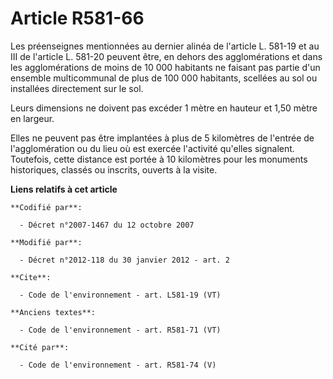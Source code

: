# Article R581-66

Les préenseignes mentionnées au dernier alinéa de l'article L.  581-19 et au III de l'article L. 581-20 peuvent être, en
dehors des  agglomérations et dans les agglomérations de moins de 10 000 habitants  ne faisant pas partie d'un ensemble
multicommunal de plus de 100 000  habitants, scellées au sol ou installées directement sur le sol.

Leurs dimensions ne doivent pas excéder 1 mètre en hauteur et 1,50 mètre en largeur.

Elles ne peuvent pas être implantées à plus de 5 kilomètres de  l'entrée de l'agglomération ou du lieu où est exercée
l'activité  qu'elles signalent. Toutefois, cette distance est portée à 10 kilomètres  pour les monuments historiques, classés
ou inscrits, ouverts à la  visite.

**Liens relatifs à cet article**

	**Codifié par**:

	  - Décret n°2007-1467 du 12 octobre 2007

	**Modifié par**:

	  - Décret n°2012-118 du 30 janvier 2012 - art. 2

	**Cite**:

	  - Code de l'environnement - art. L581-19 (VT)

	**Anciens textes**:

	  - Code de l'environnement - art. R581-71 (VT)

	**Cité par**:

	  - Code de l'environnement - art. R581-74 (V)
